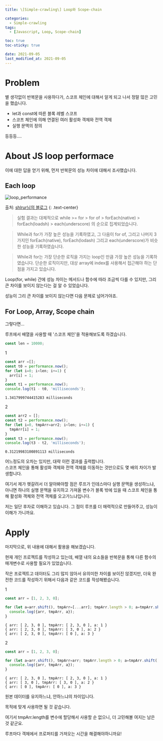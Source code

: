 ```yaml
---
title: \[Simple-crawling\] Loop와 Scope-chain

categories:
  - Simple-crawling
tags:
  - [Javascript, Loop, Scope-chain]

toc: true
toc-sticky: true

date: 2021-09-05
last_modified_at: 2021-09-05
---
```


# Problem

별 생각없이 반복문을 사용하다가, 스코프 체인에 대해서 알게 되고 나서 정말 많은 고민을 했습니다.

- let과 const에 따른 블록 레벨 스코프
- 스코프 체인에 의해 연결된 여러 활성화 객체와 전역 객체
- 실행 문맥의 정의

등등등....

# About JS loop performace

이에 대한 답을 얻기 위해, 먼저 반복문의 성능 차이에 대해서 조사했습니다.

## Each loop

![loop_performance](https://user-images.githubusercontent.com/61080445/132125095-658886c8-cfe2-40c5-a66b-4fc5884c8079.PNG)

출처: [shlrur님의 블로그](https://shlrur.github.io/develog/2018/10/18/about-loop-performance/)
{: .text-center}

> 실험 결과는 대체적으로 while >= for > for of > forEach(native) > forEach(loadsh) > each(underscore) 의 순으로 집계되었습니다.

> While과 for가 가장 높은 성능을 기록하였고, 그 다음이 for of, 그리고 나머지 3가지인 forEach(native), forEach(lodash) 그리고 each(underscore)가 비슷한 성능을 기록하였습니다.

> While과 for는 가장 단순한 로직을 가지는 loop인 만큼 가장 높은 성능을 기록하였습니다. 단순한 로직이지만, 대상 array에 index를 사용해서 접근해야 하는 단점을 가지고 있습니다.

Loop(for, while) 간에 성능 차이는 메서드나 함수에 따라 조금씩 다를 수 있지만, 그리 큰 차이를 보이지 않는다는 걸 알 수 있었습니다.

성능이 그리 큰 차이를 보이지 않는다면 다음 문제로 넘어가야죠.

## For Loop, Array, Scope chain

그렇다면...

루프에서 배열을 사용할 때 '스코프 체인'을 적용해보도록 하겠습니다.

```js
const len = 10000;
```
1
```js
const arr =[];
const t0 = performance.now();
for (let i=0; i<len; i+=1) {
  arr[i] = 1;
}
const t1 = performance.now();
console.log(t1 - t0, 'milliseconds');
```
```
1.3417999744415283 milliseconds
```
2
```js
const arr2 = [];
const t2 = performance.now();
for (let i=0, tmpArr=arr2; i<len; i+=1) {
  tmpArr[i] = 1;
}
const t3 = performance.now();
console.log(t3 - t2, 'milliseconds');
```
```
0.31219983100891113 milliseconds
```

어느정도의 오차는 있지만, 대략 이런 결과를 출력합니다.    
스코프 체인을 통해 활성화 객체와 전역 객체를 이동하는 것만으로도 몇 배의 차이가 발생합니다.  

여기서 제가 헷갈려서 더 알아봐야할 점은 루프가 인데스마다 실행 문맥을 생성하느냐, 아니면 하나의 실행 문맥을 유지하고 가져올 변수가 블록 밖에 있을 때 스코프 체인을 통해 활성화 객체와 전역 객체를 오고가느냐입니다.

저는 일단 후자로 이해하고 있습니다. 그 점이 루프를 더 매력적으로 만들어주고, 성능이 이해가 가니까요.


# Apply

마지막으로, 위 내용에 대해서 활용을 해보겠습니다.

현재 개인 프로젝트를 작성하고 있는데, 배열 내의 요소들을 반복문을 통해 다른 함수의 매개변수로 사용할 필요가 있었습니다.

작은 프로젝트고 데이터도 그리 많지 않아서 유의미한 차이를 보이진 않겠지만, 더욱 완전한 코드를 작성하기 위해서 다음과 같은 코드를 작성해봤습니다.

1
```js
const arr = [1, 2, 3, 0];

for (let a=arr.shift(), tmpArr=[...arr]; tmpArr.length > 0; a=tmpArr.shift()) {
  console.log({arr, tmpArr, a});
}
```
```
{ arr: [ 2, 3, 0 ], tmpArr: [ 2, 3, 0 ], a: 1 }
{ arr: [ 2, 3, 0 ], tmpArr: [ 3, 0 ], a: 2 }
{ arr: [ 2, 3, 0 ], tmpArr: [ 0 ], a: 3 }
```

2
```js
const arr = [1, 2, 3, 0];

for (let a=arr.shift(), tmpArr=arr; tmpArr.length > 0; a=tmpArr.shift()) {
  console.log({arr, tmpArr, a});
}
```
```
{ arr: [ 2, 3, 0 ], tmpArr: [ 2, 3, 0 ], a: 1 }
{ arr: [ 3, 0 ], tmpArr: [ 3, 0 ], a: 2 }
{ arr: [ 0 ], tmpArr: [ 0 ], a: 3 }
```

원본 데이터를 유지하느냐, 안하느냐의 차이입니다.

목적에 맞게 사용하면 될 것 같습니다.

여기서 tmpArr.length를 변수에 할당해서 사용할 순 없으니, 더 고민해볼 여지는 남은 것 같군요.

루프마다 객체에서 프로퍼티를 가져오는 시간을 해결해야하니까요!